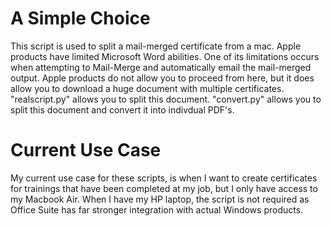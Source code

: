 # A Simple Choice

This script is used to split a mail-merged certificate from a mac. 
Apple products have limited Microsoft Word abilities. 
One of its limitations occurs when attempting to Mail-Merge and automatically email the mail-merged output. 
Apple products do not allow you to proceed from here, but it does allow you to download a huge document with multiple certificates. 
"realscript.py" allows you to split this document. "convert.py" allows you to split this document and convert it into indivdual PDF's. 

# Current Use Case

My current use case for these scripts, is when I want to create certificates for trainings that have been completed at my job, 
  but I only have access to my Macbook Air. 
When I have my HP laptop, the script is not required as Office Suite has far stronger integration with actual Windows products.
